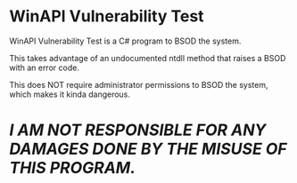 # WinAPI Vulnerability Test
WinAPI Vulnerability Test is a C# program to BSOD the system.

This takes advantage of an undocumented ntdll method that raises a BSOD with an error code.

This does NOT require administrator permissions to BSOD the system, which makes it kinda dangerous.

# ***I AM NOT RESPONSIBLE FOR ANY DAMAGES DONE BY THE MISUSE OF THIS PROGRAM.***
